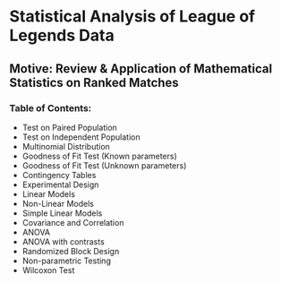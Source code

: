 # Statistical Analysis of League of Legends Data
## Motive: Review & Application of Mathematical Statistics on Ranked Matches
### Table of Contents:
- Test on Paired Population
- Test on Independent Population
- Multinomial Distribution
- Goodness of Fit Test (Known parameters)
- Goodness of Fit Test (Unknown parameters)
- Contingency Tables
- Experimental Design
- Linear Models
- Non-Linear Models
- Simple Linear Models
- Covariance and Correlation
- ANOVA
- ANOVA with contrasts
- Randomized Block Design
- Non-parametric Testing
- Wilcoxon Test
